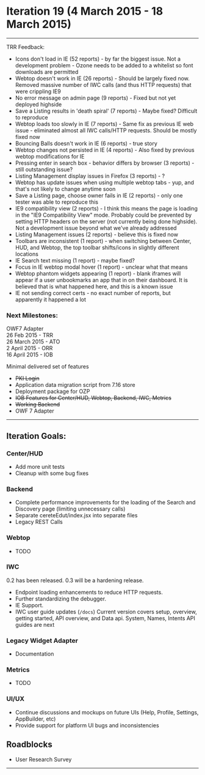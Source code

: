 # Iteration 19 (4 March 2015 - 18 March 2015)

*** 
TRR Feedback:

* Icons don't load in IE (52 reports) - by far the biggest issue. Not a development problem - Ozone needs to be added to a whitelist so font downloads are permitted
* Webtop doesn't work in IE (26 reports) - Should be largely fixed now. Removed massive number of IWC calls (and thus HTTP requests) that were crippling IE9
* No error message on admin page (9 reports) - Fixed but not yet deployed highside
* Save a Listing results in 'death spiral' (7 reports) - Maybe fixed? Difficult to reproduce
* Webtop loads too slowly in IE (7 reports) - Same fix as previous IE web issue - eliminated almost all IWC calls/HTTP requests. Should be mostly fixed now
* Bouncing Balls doesn't work in IE (6 reports) - true story
* Webtop changes not persisted in IE (4 reports) - Also fixed by previous webtop modifications for IE
* Pressing enter in search box - behavior differs by browser (3 reports) - still outstanding issue?
* Listing Management display issues in Firefox (3 reports) - ?
* Webtop has update issues when using multiple webtop tabs - yup, and that's not likely to change anytime soon
* Save a Listing page, choose owner fails in IE (2 reports) - only one tester was able to reproduce this
* IE9 compatibility view (2 reports) - I think this means the page is loading in the "IE9 Compatibility View" mode. Probably could be prevented by setting HTTP headers on the server (not currently being done highside). Not a development issue beyond what we've already addressed
* Listing Management issues (2 reports) - believe this is fixed now
* Toolbars are inconsistent (1 report) - when switching between Center, HUD, and Webtop, the top toolbar shifts/icons in slightly different locations
* IE Search text missing (1 report) - maybe fixed?
* Focus in IE webtop modal hover (1 report) - unclear what that means
* Webtop phantom widgets appearing (1 report) - blank iframes will appear if a user unbookmarks an app that in on their dashboard. It is believed that is what happened here, and this is a known issue
* IE not sending correct certs - no exact number of reports, but apparently it happened a lot

### Next Milestones:
OWF7 Adapter
<br>26 Feb 2015 - TRR
<br>26 March 2015 - ATO
<br>2 April 2015 - ORR
<br>16 April 2015 - IOB

Minimal delivered set of features
* ~~PKI Login~~
* Application data migration script from 7.16 store
* Deployment package for OZP
* ~~IOB Features for Center/HUD, Webtop, Backend, IWC, Metrics~~
* ~~Working Backend~~
* OWF 7 Adapter


***

## Iteration Goals:
### Center/HUD
* Add more unit tests
* Cleanup with some bug fixes

### Backend
* Complete performance improvements for the loading of the Search and Discovery page (limiting unnecessary calls)
* Separate cereteEdut/index.jsx into separate files
* Legacy REST Calls

### Webtop
* TODO

### IWC
0.2 has been released. 0.3 will be a hardening release.
* Endpoint loading enhancements to reduce HTTP requests.
* Further standardizing the debugger.
* IE Support.
* IWC user guide updates (`/docs`) Current version covers setup, overview, getting started, API overview, and Data api. System, Names, Intents API guides are next

### Legacy Widget Adapter
* Documentation

### Metrics
* TODO

### UI/UX
* Continue discussions and mockups on future UIs (Help, Profile, Settings, AppBuilder, etc)
* Provide support for platform UI bugs and inconsistencies

## Roadblocks
* User Research Survey

***